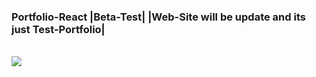 <h3>Portfolio-React |Beta-Test| |Web-Site will be update and its just Test-Portfolio| </h3> 
</br>
<img src='https://thumb.cloud.mail.ru/weblink/thumb/xw1/TaEE/U1PkyGyEL](https://sun9-27.userapi.com/impg/P920B2p_Uk5VYvQ48FWMgcN94TzmMrSEL5YsSQ/ymRHMYJQgAU.jpg?size=604x604&quality=95&sign=15ea2eb646b11347b279690f96219dc3&type=album)https://sun9-27.userapi.com/impg/P920B2p_Uk5VYvQ48FWMgcN94TzmMrSEL5YsSQ/ymRHMYJQgAU.jpg?size=604x604&quality=95&sign=15ea2eb646b11347b279690f96219dc3&type=album'>
